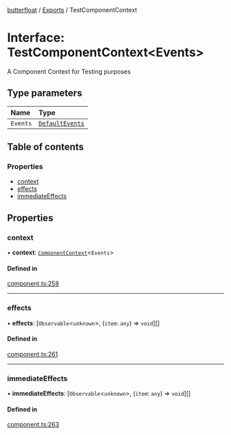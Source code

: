 [butterfloat](../README.md) / [Exports](../modules.md) / TestComponentContext

# Interface: TestComponentContext\<Events\>

A Component Context for Testing purposes

## Type parameters

| Name | Type |
| :------ | :------ |
| `Events` | [`DefaultEvents`](../modules.md#defaultevents) |

## Table of contents

### Properties

- [context](TestComponentContext.md#context)
- [effects](TestComponentContext.md#effects)
- [immediateEffects](TestComponentContext.md#immediateeffects)

## Properties

### context

• **context**: [`ComponentContext`](ComponentContext.md)\<`Events`\>

#### Defined in

[component.ts:258](https://github.com/WorldMaker/butterfloat/blob/098685f/component.ts#L258)

___

### effects

• **effects**: [`Observable`\<`unknown`\>, (`item`: `any`) => `void`][]

#### Defined in

[component.ts:261](https://github.com/WorldMaker/butterfloat/blob/098685f/component.ts#L261)

___

### immediateEffects

• **immediateEffects**: [`Observable`\<`unknown`\>, (`item`: `any`) => `void`][]

#### Defined in

[component.ts:263](https://github.com/WorldMaker/butterfloat/blob/098685f/component.ts#L263)
